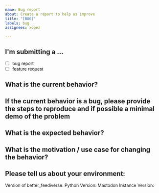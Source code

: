```yaml
---
name: Bug report
about: Create a report to help us improve
title: "[BUG]"
labels: bug
assignees: xopez

---
```


## I'm submitting a ...

- [ ] bug report
- [ ] feature request

## What is the current behavior?

## If the current behavior is a bug, please provide the steps to reproduce and if possible a minimal demo of the problem

## What is the expected behavior?

## What is the motivation / use case for changing the behavior?

## Please tell us about your environment:

Version of better_feediverse:
Python Version:
Mastodon Instance Version:
